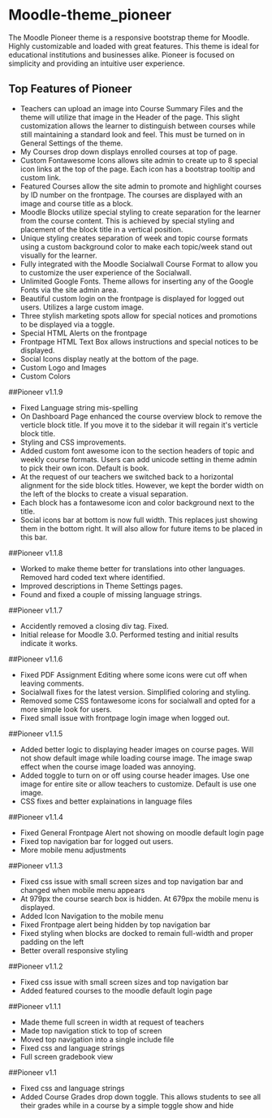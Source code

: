 # Moodle-theme_pioneer
The Moodle Pioneer theme is a responsive bootstrap theme for Moodle. Highly customizable and loaded with great features.  This theme is ideal for educational institutions and businesses alike.  Pioneer is focused on simplicity and providing an intuitive user experience.
## Top Features of Pioneer
* Teachers can upload an image into Course Summary Files and the theme will utilize that image in the Header of the page.  This slight customization allows the learner to distinguish between courses while still maintaining a standard look and feel.  This must be turned on in General Settings of the theme.  
* My Courses drop down displays enrolled courses at top of page.
* Custom Fontawesome Icons allows site admin to create up to 8 special icon links at the top of the page. Each icon has a bootstrap tooltip and custom link.
* Featured Courses allow the site admin to promote and highlight courses by ID number on the frontpage. The courses are displayed with an image and course title as a block.
* Moodle Blocks utilize special styling to create separation for the learner from the course content.  This is achieved by special styling and placement of the block title in a vertical position.
* Unique styling creates separation of week and topic course formats using a custom background color to make each topic/week stand out visually for the learner.
* Fully integrated with the Moodle Socialwall Course Format to allow you to customize the user experience of the Socialwall.
* Unlimited Google Fonts.  Theme allows for inserting any of the Google Fonts via the site admin area.
* Beautiful custom login on the frontpage is displayed for logged out users. Utilizes a large custom image.
* Three stylish marketing spots allow for special notices and promotions to be displayed via a toggle.
* Special HTML Alerts on the frontpage
* Frontpage HTML Text Box allows instructions and special notices to be displayed.
* Social Icons display neatly at the bottom of the page.
* Custom Logo and Images
* Custom Colors

##Pioneer v1.1.9
* Fixed Language string mis-spelling
* On Dashboard Page enhanced the course overview block to remove the verticle block title.  If you move it to the sidebar it will regain it's verticle block title.
* Styling and CSS improvements.
* Added custom font awesome icon to the section headers of topic and weekly course formats.  Users can add unicode setting in theme admin to pick their own icon.  Default is book.
* At the request of our teachers we switched back to a horizontal alignment for the side block titles.  However, we kept the border width on the left of the blocks to create a visual separation.
* Each block has a fontawesome icon and color background next to the title.  
* Social icons bar at bottom is now full width.  This replaces just showing them in the bottom right.  It will also allow for future items to be placed in this bar.

##Pioneer v1.1.8
* Worked to make theme better for translations into other languages.  Removed hard coded text where identified.  
* Improved descriptions in Theme Settings pages.
* Found and fixed a couple of missing language strings. 

##Pioneer v1.1.7
* Accidently removed a closing div tag.  Fixed. 
* Initial release for Moodle 3.0.  Performed testing and initial results indicate it works. 

##Pioneer v1.1.6
* Fixed PDF Assignment Editing where some icons were cut off when leaving comments. 
* Socialwall fixes for the latest version.  Simplified coloring and styling.
* Removed some CSS fontawesome icons for socialwall and opted for a more simple look for users.
* Fixed small issue with frontpage login image when logged out.

##Pioneer v1.1.5
* Added better logic to displaying header images on course pages.  Will not show default image while loading course image.  The image swap effect when the course image loaded was annoying.
* Added toggle to turn on or off using course header images.  Use one image for entire site or allow teachers to customize.  Default is use one image.
* CSS fixes and better explainations in language files


##Pioneer v1.1.4
* Fixed General Frontpage Alert not showing on moodle default login page
* Fixed top navigation bar for logged out users.
* More mobile menu adjustments

##Pioneer v1.1.3
* Fixed css issue with small screen sizes and top navigation bar and changed when mobile menu appears
* At 979px the course search box is hidden.  At 679px the mobile menu is displayed.
* Added Icon Navigation to the mobile menu
* Fixed Frontpage alert being hidden by top navigation bar
* Fixed styling when blocks are docked to remain full-width and proper padding on the left
* Better overall responsive styling

##Pioneer v1.1.2
* Fixed css issue with small screen sizes and top navigation bar
* Added featured courses to the moodle default login page

##Pioneer v1.1.1
* Made theme full screen in width at request of teachers
* Made top navigation stick to top of screen
* Moved top navigation into a single include file
* Fixed css and language strings
* Full screen gradebook view


##Pioneer v1.1
* Fixed css and language strings
* Added Course Grades drop down toggle.  This allows students to see all their grades while in a course by a simple toggle show and hide
